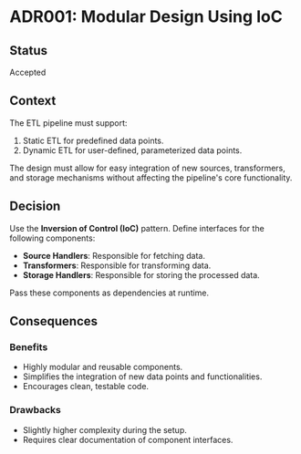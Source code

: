 # ADR001: Modular Design Using IoC

## Status  
Accepted  

## Context  
The ETL pipeline must support:  
1. Static ETL for predefined data points.  
2. Dynamic ETL for user-defined, parameterized data points.  

The design must allow for easy integration of new sources, transformers, and storage mechanisms without affecting the pipeline's core functionality.  

## Decision  
Use the **Inversion of Control (IoC)** pattern. Define interfaces for the following components:  
- **Source Handlers**: Responsible for fetching data.  
- **Transformers**: Responsible for transforming data.  
- **Storage Handlers**: Responsible for storing the processed data.  

Pass these components as dependencies at runtime.  

## Consequences  
### Benefits  
- Highly modular and reusable components.  
- Simplifies the integration of new data points and functionalities.  
- Encourages clean, testable code.  

### Drawbacks  
- Slightly higher complexity during the setup.  
- Requires clear documentation of component interfaces.  
